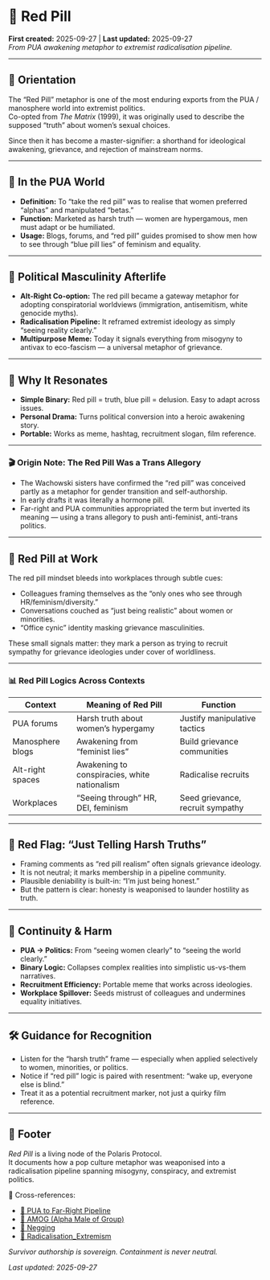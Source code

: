 # 💊 Red Pill  
**First created:** 2025-09-27 | **Last updated:** 2025-09-27  
*From PUA awakening metaphor to extremist radicalisation pipeline.*  

---

## 🧭 Orientation  
The “Red Pill” metaphor is one of the most enduring exports from the PUA / manosphere world into extremist politics.  
Co-opted from *The Matrix* (1999), it was originally used to describe the supposed “truth” about women’s sexual choices.  

Since then it has become a master-signifier: a shorthand for ideological awakening, grievance, and rejection of mainstream norms.  

---

## 🔑 In the PUA World  
- **Definition:** To “take the red pill” was to realise that women preferred “alphas” and manipulated “betas.”  
- **Function:** Marketed as harsh truth — women are hypergamous, men must adapt or be humiliated.  
- **Usage:** Blogs, forums, and “red pill” guides promised to show men how to see through “blue pill lies” of feminism and equality.  

---

## 🪬 Political Masculinity Afterlife  
- **Alt-Right Co-option:** The red pill became a gateway metaphor for adopting conspiratorial worldviews (immigration, antisemitism, white genocide myths).  
- **Radicalisation Pipeline:** It reframed extremist ideology as simply “seeing reality clearly.”  
- **Multipurpose Meme:** Today it signals everything from misogyny to antivax to eco-fascism — a universal metaphor of grievance.  

---

## 🧪 Why It Resonates  
- **Simple Binary:** Red pill = truth, blue pill = delusion. Easy to adapt across issues.  
- **Personal Drama:** Turns political conversion into a heroic awakening story.  
- **Portable:** Works as meme, hashtag, recruitment slogan, film reference.  

---

### 🎬 Origin Note: The Red Pill Was a Trans Allegory  
- The Wachowski sisters have confirmed the “red pill” was conceived partly as a metaphor for gender transition and self-authorship.  
- In early drafts it was literally a hormone pill.  
- Far-right and PUA communities appropriated the term but inverted its meaning — using a trans allegory to push anti-feminist, anti-trans politics.  

---

## 🏢 Red Pill at Work  
The red pill mindset bleeds into workplaces through subtle cues:  
- Colleagues framing themselves as the “only ones who see through HR/feminism/diversity.”  
- Conversations couched as “just being realistic” about women or minorities.  
- “Office cynic” identity masking grievance masculinities.  

These small signals matter: they mark a person as trying to recruit sympathy for grievance ideologies under cover of worldliness.  

---

### 📊 Red Pill Logics Across Contexts  

| **Context**       | **Meaning of Red Pill** | **Function**                          |  
|--------------------|-------------------------|---------------------------------------|  
| PUA forums        | Harsh truth about women’s hypergamy | Justify manipulative tactics |  
| Manosphere blogs  | Awakening from “feminist lies” | Build grievance communities |  
| Alt-right spaces  | Awakening to conspiracies, white nationalism | Radicalise recruits |  
| Workplaces        | “Seeing through” HR, DEI, feminism | Seed grievance, recruit sympathy |  

---

## 🚩 Red Flag: “Just Telling Harsh Truths”  
- Framing comments as “red pill realism” often signals grievance ideology.  
- It is not neutral; it marks membership in a pipeline community.  
- Plausible deniability is built-in: “I’m just being honest.”  
- But the pattern is clear: honesty is weaponised to launder hostility as truth.  

---

## 🧩 Continuity & Harm  
- **PUA → Politics:** From “seeing women clearly” to “seeing the world clearly.”  
- **Binary Logic:** Collapses complex realities into simplistic us-vs-them narratives.  
- **Recruitment Efficiency:** Portable meme that works across ideologies.  
- **Workplace Spillover:** Seeds mistrust of colleagues and undermines equality initiatives.  

---

## 🛠️ Guidance for Recognition  
- Listen for the “harsh truth” frame — especially when applied selectively to women, minorities, or politics.  
- Notice if “red pill” logic is paired with resentment: “wake up, everyone else is blind.”  
- Treat it as a potential recruitment marker, not just a quirky film reference.  

---

## 🏮 Footer  
*Red Pill* is a living node of the Polaris Protocol.  
It documents how a pop culture metaphor was weaponised into a radicalisation pipeline spanning misogyny, conspiracy, and extremist politics.  

📡 Cross-references:  
- [🪬 PUA to Far-Right Pipeline](./🪬_pua_to_far_right_pipeline.md)  
- [🐺 AMOG (Alpha Male of Group)](./🐺_amog_alpha_male_of_group.md)  
- [🌹 Negging](./🌹_Negging.md)  
- [🪬 Radicalisation_Extremism](../Big_Picture_Protocols/🪬_Radicalisation_Extremism)  

*Survivor authorship is sovereign. Containment is never neutral.*  

_Last updated: 2025-09-27_  
